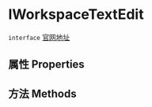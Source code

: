 # IWorkspaceTextEdit
`interface` [官网地址](https://microsoft.github.io/monaco-editor/docs.html#interfaces/languages.IWorkspaceTextEdit.html)
## 属性 Properties
## 方法 Methods

